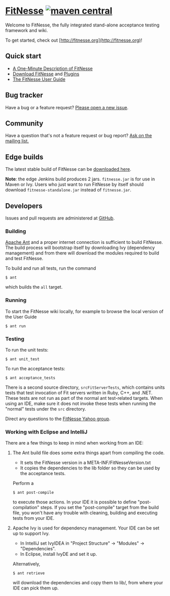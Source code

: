 # [FitNesse](http://fitnesse.org/)  [![maven central](https://maven-badges.herokuapp.com/maven-central/org.fitnesse/fitnesse/badge.svg?style=flat)](https://maven-badges.herokuapp.com/maven-central/org.fitnesse/fitnesse)

Welcome to FitNesse, the fully integrated stand-alone acceptance testing framework and wiki.

To get started, check out [http://fitnesse.org](http://fitnesse.org)!



## Quick start

* [A One-Minute Description of FitNesse](http://fitnesse.org/FitNesse.UserGuide.OneMinuteDescription)
* [Download FitNesse](http://fitnesse.org/FitNesseDownLoad) and [Plugins](http://fitnesse.org/PlugIns)
* [The FitNesse User Guide](http://fitnesse.org/.FitNesse.UserGuide)



## Bug tracker

Have a bug or a feature request? [Please open a new issue](https://github.com/unclebob/fitnesse/issues). 


## Community

Have a question that's not a feature request or bug report? [Ask on the mailing list.](http://groups.yahoo.com/group/fitnesse)

## Edge builds

The latest stable build of FitNesse can be [downloaded here](https://cleancoder.ci.cloudbees.com/job/fitnesse/lastStableBuild/).

**Note**: the edge Jenkins build produces 2 jars. `fitnesse.jar` is for use in Maven or Ivy. Users who just want to run FitNesse by itself should download `fitnesse-standalone.jar` instead of `fitnesse.jar`.

## Developers

Issues and pull requests are administered at [GitHub](https://github.com/unclebob/fitnesse/issues).

### Building

[Apache Ant](http://ant.apache.org/) and a proper internet connection is sufficient to build FitNesse. The build process will bootstrap itself by downloading Ivy (dependency management) and from there will download the modules required to build and test FitNesse.

To build and run all tests, run the command

```
$ ant
``` 

which builds the `all` target. 

### Running

To start the FitNesse wiki locally, for example to browse the local version of the User Guide

```
$ ant run
```

### Testing

To run the unit tests:

```
$ ant unit_test
```

To run the acceptance tests:

```
$ ant acceptance_tests
```

There is a second source directory, `srcFitServerTests`, which contains units
tests that test invocation of Fit servers written in Ruby, C++, and .NET. These
tests are not run as part of the normal ant test-related targets. When using an
IDE, make sure it does not invoke these tests when running the "normal" tests
under the `src` directory.

Direct any questions to the [FitNesse Yahoo group](https://groups.yahoo.com/neo/groups/fitnesse/info).


### Working with Eclipse and IntelliJ

There are a few things to keep in mind when working from an IDE:

1. The Ant build file does some extra things apart from compiling the code.
    * It sets the FitNesse version in a META-INF/FitNesseVersion.txt
    * It copies the dependencies to the lib folder so they can be used by the acceptance tests.

   Perform a
   ```
   $ ant post-compile
   ```
   to execute those actions. In your IDE it is possible to define "post-compilation" steps. If
   you set the "post-compile" target from the build file, you won't have any trouble with
   cleaning, building and executing tests from your IDE.

2. Apache Ivy is used for dependency management. Your IDE can be set up to support Ivy.
    * In IntelliJ set IvyIDEA in "Project Structure" -> "Modules" -> "Dependencies".
    * In Eclipse, install IvyDE and set it up.

   Alternatively,
   ```
   $ ant retrieve
   ```
   will download the dependencies and copy them to lib/, from where your
   IDE can pick them up.

